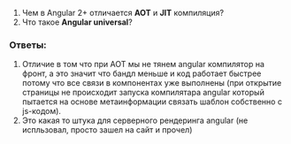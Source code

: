 1. Чем в Angular 2+ отличается **AOT** и **JIT** компиляция?
2. Что такое **Angular universal**?

### Ответы:
1. Отличие в том что при AOT мы не тянем angular компилятор на фронт, а это значит что бандл меньше и код работает быстрее потому что все связи в компонентах уже выполнены (при открытие страницы не происходит запуска компилятара angular который пытается на основе метаинформации связать шаблон собственно с js-кодом).
2. Это какая то штука для серверного рендеринга angular (не испльзовал, просто зашел на сайт и прочел)
